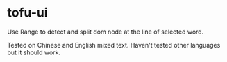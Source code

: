 tofu-ui
===========

Use Range to detect and split dom node at the line of selected word.

Tested on Chinese and English mixed text. Haven't tested other languages but it should work.